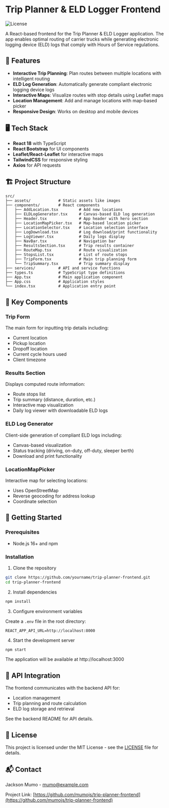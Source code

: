 # Trip Planner & ELD Logger Frontend

![License](https://img.shields.io/badge/license-MIT-blue.svg)

A React-based frontend for the Trip Planner & ELD Logger application. The app enables optimal routing of carrier trucks while generating electronic logging device (ELD) logs that comply with Hours of Service regulations.

## 🚚 Features

- **Interactive Trip Planning**: Plan routes between multiple locations with intelligent routing
- **ELD Log Generation**: Automatically generate compliant electronic logging device logs
- **Interactive Maps**: Visualize routes with stop details using Leaflet maps
- **Location Management**: Add and manage locations with map-based picker
- **Responsive Design**: Works on desktop and mobile devices

## 🖥️ Tech Stack

- **React 18** with TypeScript
- **React Bootstrap** for UI components
- **Leaflet/React-Leaflet** for interactive maps
- **TailwindCSS** for responsive styling
- **Axios** for API requests

## 🏗️ Project Structure

```
src/
├── assets/            # Static assets like images
├── components/        # React components
│   ├── AddLocation.tsx         # Add new locations
│   ├── ELDLogGenerator.tsx     # Canvas-based ELD log generation
│   ├── Header.tsx              # App header with hero section
│   ├── LocationMapPicker.tsx   # Map-based location picker
│   ├── LocationSelector.tsx    # Location selection interface
│   ├── LogDownload.tsx         # Log download/print functionality
│   ├── LogViewer.tsx           # Daily logs display
│   ├── NavBar.tsx              # Navigation bar
│   ├── ResultsSection.tsx      # Trip results container
│   ├── RouteMap.tsx            # Route visualization
│   ├── StopsList.tsx           # List of route stops
│   ├── TripForm.tsx            # Main trip planning form
│   └── TripSummary.tsx         # Trip summary display
├── services/          # API and service functions
├── types.ts           # TypeScript type definitions
├── App.tsx            # Main application component
├── App.css            # Application styles
└── index.tsx          # Application entry point
```

## 📝 Key Components

### Trip Form
The main form for inputting trip details including:
- Current location
- Pickup location
- Dropoff location
- Current cycle hours used
- Client timezone

### Results Section
Displays computed route information:
- Route stops list
- Trip summary (distance, duration, etc.)
- Interactive map visualization
- Daily log viewer with downloadable ELD logs

### ELD Log Generator
Client-side generation of compliant ELD logs including:
- Canvas-based visualization
- Status tracking (driving, on-duty, off-duty, sleeper berth)
- Download and print functionality

### LocationMapPicker
Interactive map for selecting locations:
- Uses OpenStreetMap
- Reverse geocoding for address lookup
- Coordinate selection

## 🚀 Getting Started

### Prerequisites
- Node.js 16+ and npm

### Installation

1. Clone the repository
```bash
git clone https://github.com/yourname/trip-planner-frontend.git
cd trip-planner-frontend
```

2. Install dependencies
```bash
npm install
```

3. Configure environment variables

Create a `.env` file in the root directory:
```
REACT_APP_API_URL=http://localhost:8000
```

4. Start the development server
```bash
npm start
```

The application will be available at http://localhost:3000

## 🔌 API Integration

The frontend communicates with the backend API for:
- Location management
- Trip planning and route calculation
- ELD log storage and retrieval

See the backend README for API details.

## 📄 License

This project is licensed under the MIT License - see the [LICENSE](LICENSE) file for details.

## 📬 Contact

Jackson Mumo - [mumo@example.com](mailto:mumo@example.com)

Project Link: [https://github.com/mumojs/trip-planner-frontend](https://github.com/mumojs/trip-planner-frontend)
